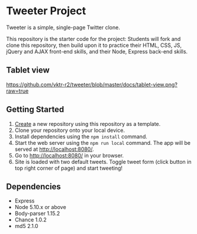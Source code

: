 # Tweeter Project

Tweeter is a simple, single-page Twitter clone.

This repository is the starter code for the project: Students will fork and clone this repository, then build upon it to practice their HTML, CSS, JS, jQuery and AJAX front-end skills, and their Node, Express back-end skills.

## Tablet view

https://github.com/vktr-r2/tweeter/blob/master/docs/tablet-view.png?raw=true


## Getting Started

1. [Create](https://docs.github.com/en/repositories/creating-and-managing-repositories/creating-a-repository-from-a-template) a new repository using this repository as a template.
2. Clone your repository onto your local device.
3. Install dependencies using the `npm install` command.
3. Start the web server using the `npm run local` command. The app will be served at <http://localhost:8080/>.
4. Go to <http://localhost:8080/> in your browser.
5. Site is loaded with two default tweets.  Toggle tweet form (click button in top right corner of page) and start tweeting!

## Dependencies

- Express
- Node 5.10.x or above
- Body-parser 1.15.2
- Chance 1.0.2
- md5 2.1.0
